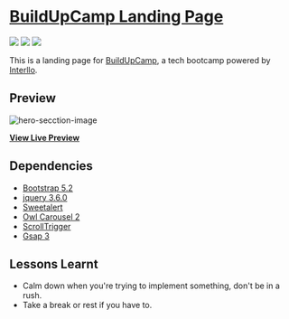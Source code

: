 # [BuildUpCamp Landing Page](https://jeremiey.github.io/buildUpCamp-landing-page)

<a href="https://github.com/jeremiey/buildUpCamp-landing-page/blob/main/LICENSE" alt="GitHub license">
        <img src="https://img.shields.io/badge/license-MIT-blue.svg" /></a>
<a href="https://github.com/jeremiey/buildUpCamp-landing-page/blob/main/CONTRIBUTING.md" alt="PRs Welcome">
        <img src="https://img.shields.io/badge/PRs-welcome-orange" /></a>
<a href="#!" alt="Repo Size">
        <img src="https://img.shields.io/github/repo-size/jeremiey/buildUpCamp-landing-page" /></a>

This is a landing page for [BuildUpCamp](https://jeremiey.github.io/buildUpCamp-landing-page), a tech bootcamp powered by [Interllo](https://interllo.com).

## Preview

![hero-secction-image](https://user-images.githubusercontent.com/87664239/180664085-88b203ae-b780-463c-a619-6245740a317e.png)

**[View Live Preview](https://jeremiey.github.io/buildUpCamp-landing-page)**

## Dependencies
- [Bootstrap 5.2](https://getbootstrap.com/docs/5.2/getting-started/introduction/)
- [jquery 3.6.0](https://releases.jquery.com/)
- [Sweetalert](https://sweetalert.js.org/guides/)
- [Owl Carousel 2](https://owlcarousel2.github.io/OwlCarousel2/)
- [ScrollTrigger](https://greensock.com/scrolltrigger/)
- [Gsap 3](https://greensock.com/gsap/)

## Lessons Learnt
- Calm down when you're trying to implement something, don't be in a rush.
- Take a break or rest if you have to.
